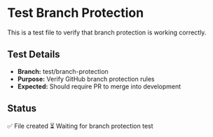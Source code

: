 # Test Branch Protection

This is a test file to verify that branch protection is working correctly.

## Test Details

- **Branch:** test/branch-protection
- **Purpose:** Verify GitHub branch protection rules
- **Expected:** Should require PR to merge into development

## Status

✅ File created
⏳ Waiting for branch protection test